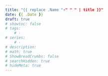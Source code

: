 ```yaml
---
title: "{{ replace .Name "-" " " | title }}"
date: {{ .Date }}
draft: true
# showtoc: false
# tags:
    # -
# series:
    # -
# description:
# math: true
# ShowBreadCrumbs: false
# searchHidden: true
# hideMeta: true
---
```

